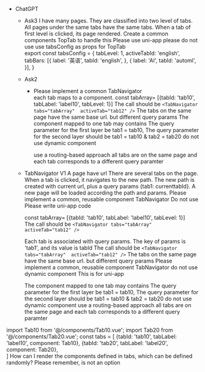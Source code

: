 - ChatGPT
	- Ask3
		I have many pages.
    They are classified into two level of tabs.
		All pages under the same tabs have the same tabs.
		When  a tab of first level is clicked, its page rendered.
		Create a common components TopTab  to handle this
		Please use uni-app
    please do not use <component :is="activeTabId" />
    use tabsConfig as props for TopTab    
		export const tabsConfig = {
		  tabLevel: 1,
		  activeTabId: 'english',
		  tabBars: [{
		    label: '英语',
		    tabId: 'english',
		  }, {
		    label: 'AI',
		    tabId: 'automl',
		  }],
		}
    
	- Ask2
		-  Please implement a common  TabNavigator  
			each tab maps to a component.
			const tabArray= [{tabId: 'tab10', tabLabel: 'label10', tabLevel: 1}]
			The call should be `<TabNavigator tabs="tabArray"  activeTab="tab12" />`
			The tabs on the same page have the same base url. but different query params
			The component mapped to one tab may contains <TabNavigator tabs="tabArray" />
			The query parameter for the first layer be tab1 = tab10, 
			The query parameter for the second layer should be tab1 = tab10 & tab2 = tab20
			do not use dynamic component

			use a routing-based approach 
			all tabs are on the same page and each tab 
			corresponds to a different query paramter	
	
	- TabNavigator V1
		A page have url
		There are several tabs on the page.
		When a tab is clicked, it navigates to the new path. The new path is created with current url, 
		plus a query params {tab1: currenttabId}.
		A new  page will be loaded according the path and params. 
		Please implement a common, reusable component TabNavigator 
		Do not use <component :is="" />
		Please write uni-app code
		
		
		const tabArray= [{tabId: 'tab10', tabLabel: 'label10', tabLevel: 1}]	
		The call should be `<TabNavigator tabs="tabArray"  activeTab="tab12" />`
				
		Each tab is associated with query params.  The key of params is 'tab1', and its value is tabId
		The call should be `<TabNavigator tabs="tabArray"  activeTab="tab12" />`
		The tabs on the same page have the same base url. but different query params
		Please implement a common, reusable component TabNavigator 
		do not use dynamic component
		This is for uni-app
					
		The component mapped to one tab may contains <TabNavigator tabs="tabArray" />
		The query parameter for the first layer be tab1 = tab10, 
		The query parameter for the second layer should be tab1 = tab10 & tab2 = tab20
		do not use dynamic component
		use a routing-based approach 
		all tabs are on the same page and each tab 
		corresponds to a different query paramter
		
import Tab10 from '@/components/Tab10.vue';
import Tab20 from '@/components/Tab20.vue';
const tabs = [
	{tabId: 'tab10', tabLabel: 'label10', component: Tab10},
	{tabId: 'tab20', tabLabel: 'label20', component: Tab20},			
]
How can I render the components defined in tabs, which can be defined randomly?
Please remember,  <component :is="getActiveComponent" /> is not an option